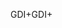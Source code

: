 <span data-ttu-id="6e114-101">GDI+</span><span class="sxs-lookup"><span data-stu-id="6e114-101">GDI+</span></span>